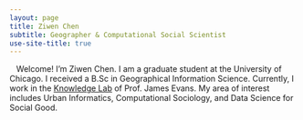 ```yaml
---
layout: page
title: Ziwen Chen
subtitle: Geographer & Computational Social Scientist
use-site-title: true
---
```


&nbsp;&nbsp; Welcome! I’m Ziwen Chen. I am a graduate student at the University of Chicago. I received a B.Sc in Geographical Information Science. Currently, I work in the [Knowledge Lab](https://www.knowledgelab.org/) of Prof. James Evans. My area of interest includes Urban Informatics, Computational Sociology, and Data Science for Social Good.
